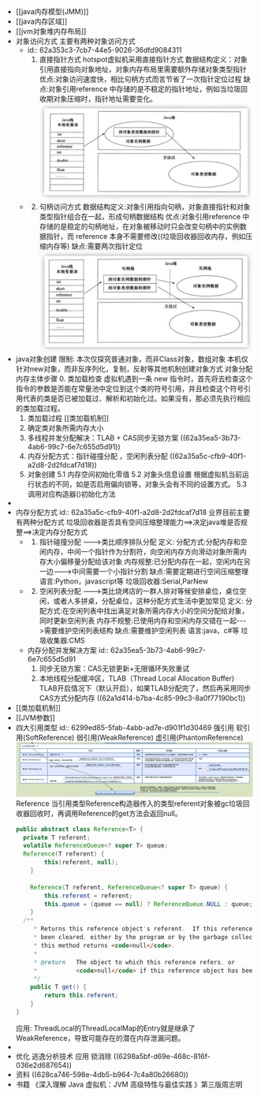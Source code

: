 - [[java内存模型(JMM)]]
- [[java内存区域]]
- [[jvm对象堆内存布局]]
- 对象访问方式
  主要有两种对象访问方式
	- id:: 62a353c3-7cb7-44e5-9026-36dfd9084311
	  1. 直接指针方式
	  hotspot虚拟机采用直接指针方式
	  数据结构定义：对象引用直接指向对象地址，对象内存布局里需要额外存储对象类型指针
	  优点:对象访问速度快，相比句柄方式而言节省了一次指针定位过程
	  缺点:对象引用reference 中存储的是不稳定的指针地址，例如当垃圾回收期对象压缩时，指针地址需要变化。
	  ![直接指针访问方式.png](../assets/image_1654871168895_0.png)
	- 2. 句柄访问方式
	  数据结构定义:对象引用指向句柄，对象直接指针和对象类型指针组合在一起，形成句柄数据结构
	  优点:对象引用reference 中存储的是稳定的句柄地址，在对象被移动时只会改变句柄中的实例数据指针，而 reference 本身不需要修改((垃圾回收器回收内存，例如压缩内存等)
	  缺点:需要两次指针定位
	  ![句柄数据结构.png](../assets/image_1654871145615_0.png)
- java对象创建
  限制:
  本次仅探究普通对象，而非Class对象，数组对象
  本机仅针对new对象，而非反序列化，复制，反射等其他机制创建对象方式
  对象分配内存主体步骤
  0. 类加载检查
  虚拟机遇到一条 new 指令时，首先将去检查这个指令的参数是否能在常量池中定位到这个类的符号引用，并且检查这个符号引用代表的类是否已被加载过、解析和初始化过。如果没有，那必须先执行相应的类加载过程。
  1. 类加载过程
  [[类加载机制]] 
  2. 确定类对象所需内存大小
  3. 多线程并发分配解决：TLAB + CAS同步无锁方案
  ((62a35ea5-3b73-4ab6-99c7-6e7c655d5d91)) 
  4. 内存分配方式：指针碰撞分配 ，空闲列表分配
  ((62a35a5c-cfb9-40f1-a2d8-2d2fdcaf7d18)) 
  5. 对象创建
  5.1 内存空间初始化零值
  5.2 对象头信息设置
  根据虚拟机当前运行状态的不同，如是否启用偏向锁等，对象头会有不同的设置方式。
  5.3 调用对应构造器<init>()初始化方法
-
- 内存分配方式
  id:: 62a35a5c-cfb9-40f1-a2d8-2d2fdcaf7d18
  业界目前主要有两种分配方式
  垃圾回收器是否具有空间压缩整理能力==>决定java堆是否规整==>决定内存分配方式
	- 1. 指针碰撞分配
	  --->类比顺序排队分配
	  定义:
	  分配方式:分配内存和空闲内存，中间一个指针作为分割符，向空闲内存方向滑动对象所需内存大小偏移量分配给该对象
	  内存规整:已分配内存在一起，空闲内在另一边--->中间需要一个小指针分割
	  缺点:需要定期进行空间压缩整理
	  语言:Python，javascript等
	  垃圾回收器:Serial,ParNew
	- 2. 空闲列表分配
	  --->类比烧烤店的一群人排对等候安排桌位，桌位空闲，或者人多拼桌，分配桌位，这种分配方式生活中更加常见
	  定义:
	  分配方式:在空闲列表中找出满足对象所需内存大小的空间分配给对象，同时更新空闲列表
	  内存不规整:已使用内存和空闲内存交错在一起--->需要维护空闲列表结构
	  缺点:需要维护空闲列表
	  语言:java，c#等
	  垃圾收集器:CMS
	- 内存分配并发解决方案
	  id:: 62a35ea5-3b73-4ab6-99c7-6e7c655d5d91
	  1. 同步无锁方案：CAS无锁更新+无限循环失败重试
	  2. 本地线程分配缓冲区，TLAB（Thread Local Allocation Buffer)
	  TLAB开启情况下（默认开启），如果TLAB分配完了，然后再采用同步CAS方式分配内存
	  ((62a1d414-b7ba-4c85-99c3-8a0f77190bc1))
- [[类加载机制]]
- [[JVM参数]]
- 四大引用类型
  id:: 6299ed85-5fab-4abb-ad7e-d901f1d30469
  强引用
  软引用(SoftReference)
  弱引用(WeakReference)
  虚引用(PhantomReference)
  ![截屏2022-06-03 下午7.21.04.png](../assets/截屏2022-06-03_下午7.21.04_1654255291803_0.png)
  Reference
  当引用类型Reference构造器传入的类型referent对象被gc垃圾回收器回收时，再调用Reference的get方法会返回null。
  ```java
  public abstract class Reference<T> {
  	private T referent;
  	volatile ReferenceQueue<? super T> queue;
  	Reference(T referent) {
          this(referent, null);
      }
  
      Reference(T referent, ReferenceQueue<? super T> queue) {
          this.referent = referent;
          this.queue = (queue == null) ? ReferenceQueue.NULL : queue;
      }
  	/**
       * Returns this reference object's referent.  If this reference object has
       * been cleared, either by the program or by the garbage collector, then
       * this method returns <code>null</code>.
       *
       * @return   The object to which this reference refers, or
       *           <code>null</code> if this reference object has been cleared
       */
      public T get() {
          return this.referent;
      }
  }
  ```
  应用:
  ThreadLocal的ThreadLocalMap的Entry就是继承了WeakReference，导致可能存在的潜在内存泄漏问题。
-
- 优化
  逃逸分析技术
  应用 锁消除 ((6298a5bf-d69e-468c-816f-036e2d687654))
- 资料
  ((628ca746-598e-4db5-b964-7c4a80b26680))
- 书籍
  《深入理解 Java 虚拟机：JVM 高级特性与最佳实践 》第三版周志明